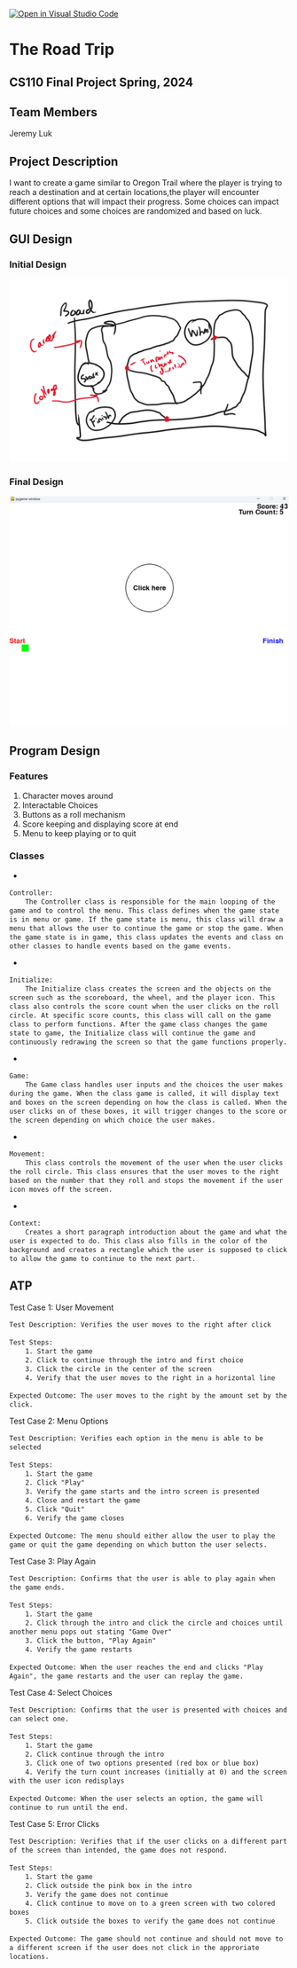 [![Open in Visual Studio Code](https://classroom.github.com/assets/open-in-vscode-718a45dd9cf7e7f842a935f5ebbe5719a5e09af4491e668f4dbf3b35d5cca122.svg)](https://classroom.github.com/online_ide?assignment_repo_id=14588397&assignment_repo_type=AssignmentRepo)

# The Road Trip
## CS110 Final Project   Spring, 2024 

## Team Members

Jeremy Luk

## Project Description

I want to create a game similar to Oregon Trail where the player is trying to reach a destination and at certain locations,the player will encounter different options that will impact their progress. Some choices can impact future choices and some choices are randomized and based on luck. 

## GUI Design

### Initial Design

![initial gui](assets/gui.png)

### Final Design

![final gui](assets/finalgui.png)

## Program Design

### Features

1. Character moves around
2. Interactable Choices
3. Buttons as a roll mechanism
4. Score keeping and displaying score at end
5. Menu to keep playing or to quit

### Classes

- 

    Controller:
        The Controller class is responsible for the main looping of the game and to control the menu. This class defines when the game state is in menu or game. If the game state is menu, this class will draw a menu that allows the user to continue the game or stop the game. When the game state is in game, this class updates the events and class on other classes to handle events based on the game events. 
- 

    Initialize:
        The Initialize class creates the screen and the objects on the screen such as the scoreboard, the wheel, and the player icon. This class also controls the score count when the user clicks on the roll circle. At specific score counts, this class will call on the game class to perform functions. After the game class changes the game state to game, the Initialize class will continue the game and continuously redrawing the screen so that the game functions properly. 
- 

    Game:
        The Game class handles user inputs and the choices the user makes during the game. When the class game is called, it will display text and boxes on the screen depending on how the class is called. When the user clicks on of these boxes, it will trigger changes to the score or the screen depending on which choice the user makes. 
- 

    Movement:
        This class controls the movement of the user when the user clicks the roll circle. This class ensures that the user moves to the right based on the number that they roll and stops the movement if the user icon moves off the screen.
-

    Context:
        Creates a short paragraph introduction about the game and what the user is expected to do. This class also fills in the color of the background and creates a rectangle which the user is supposed to click to allow the game to continue to the next part. 
## ATP

Test Case 1: User Movement

    Test Description: Verifies the user moves to the right after click

    Test Steps:
        1. Start the game
        2. Click to continue through the intro and first choice
        3. Click the circle in the center of the screen
        4. Verify that the user moves to the right in a horizontal line

    Expected Outcome: The user moves to the right by the amount set by the click.

Test Case 2: Menu Options

    Test Description: Verifies each option in the menu is able to be selected

    Test Steps:
        1. Start the game
        2. Click "Play"
        3. Verify the game starts and the intro screen is presented
        4. Close and restart the game
        5. Click "Quit"
        6. Verify the game closes 
    
    Expected Outcome: The menu should either allow the user to play the game or quit the game depending on which button the user selects.

Test Case 3: Play Again

    Test Description: Confirms that the user is able to play again when the game ends.

    Test Steps:
        1. Start the game
        2. Click through the intro and click the circle and choices until another menu pops out stating "Game Over"
        3. Click the button, "Play Again"
        4. Verify the game restarts 

    Expected Outcome: When the user reaches the end and clicks "Play Again", the game restarts and the user can replay the game.

Test Case 4: Select Choices

    Test Description: Confirms that the user is presented with choices and can select one.

    Test Steps:
        1. Start the game
        2. Click continue through the intro
        3. Click one of two options presented (red box or blue box)
        4. Verify the turn count increases (initially at 0) and the screen with the user icon redisplays

    Expected Outcome: When the user selects an option, the game will continue to run until the end. 

Test Case 5: Error Clicks

    Test Description: Verifies that if the user clicks on a different part of the screen than intended, the game does not respond.

    Test Steps:
        1. Start the game
        2. Click outside the pink box in the intro
        3. Verify the game does not continue
        4. Click continue to move on to a green screen with two colored boxes
        5. Click outside the boxes to verify the game does not continue
    
    Expected Outcome: The game should not continue and should not move to a different screen if the user does not click in the approriate locations. 
